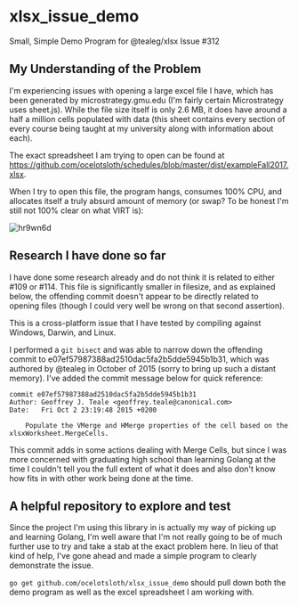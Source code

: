 # xlsx_issue_demo
Small, Simple Demo Program for @tealeg/xlsx Issue #312

## My Understanding of the Problem

I'm experiencing issues with opening a large excel file I have, which has been generated by microstrategy.gmu.edu (I'm fairly certain Microstrategy uses sheet.js). While the file size itself is only 2.6 MB, it does have around a half a million cells populated with data (this sheet contains every section of every course being taught at my university along with information about each).

The exact spreadsheet I am trying to open can be found at https://github.com/ocelotsloth/schedules/blob/master/dist/exampleFall2017.xlsx. 

When I try to open this file, the program hangs, consumes 100% CPU, and allocates itself a truly absurd amount of memory (or swap? To be honest I'm still not 100% clear on what VIRT is):

![hr9wn6d](https://user-images.githubusercontent.com/9255772/27938105-dbe6af86-6289-11e7-8b57-7d5c071a7fd2.png)

## Research I have done so far

I have done some research already and do not think it is related to either #109 or #114. This file is significantly smaller in filesize, and as explained below, the offending commit doesn't appear to be directly related to opening files (though I could very well be wrong on that second assertion).

This is a cross-platform issue that I have tested by compiling against Windows, Darwin, and Linux.

I performed a `git bisect` and was able to narrow down the offending commit to e07ef57987388ad2510dac5fa2b5dde5945b1b31, which was authored by @tealeg in October of 2015 (sorry to bring up such a distant memory). I've added the commit message below for quick reference:

    commit e07ef57987388ad2510dac5fa2b5dde5945b1b31
    Author: Geoffrey J. Teale <geoffrey.teale@canonical.com>
    Date:   Fri Oct 2 23:19:48 2015 +0200
    
        Populate the VMerge and HMerge properties of the cell based on the xlsxWorksheet.MergeCells.

This commit adds in some actions dealing with Merge Cells, but since I was more concerned with graduating high school than learning Golang at the time I couldn't tell you the full extent of what it does and also don't know how fits in with other work being done at the time.

## A helpful repository to explore and test

Since the project I'm using this library in is actually my way of picking up and learning Golang, I'm well aware that I'm not really going to be of much further use to try and take a stab at the exact problem here. In lieu of that kind of help, I've gone ahead and made a simple program to clearly demonstrate the issue. 

`go get github.com/ocelotsloth/xlsx_issue_demo` should pull down both the demo program as well as the excel spreadsheet I am working with.
